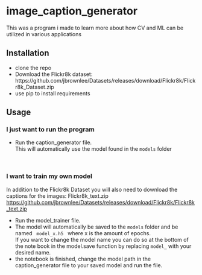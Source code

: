 # image_caption_generator

This was a program i made to learn more about how CV and ML can be utilized in various applications

<h2>Installation</h2>
<ul>
  <li>clone the repo</li>
  <li>Download the Flickr8k dataset: https://github.com/jbrownlee/Datasets/releases/download/Flickr8k/Flickr8k_Dataset.zip</li>
  <li>use pip to install requirements</li>
</ul>

<h2>Usage</h2>

<h3>I just want to run the program</h3>
<ul>
  <li>
    Run the caption_generator file.<br>
    This will automatically use the model found in the <code>models</code> folder
  </li>
</ul>
<br>
<h3>I want to train my own model</h3>
 
In addition to the Flickr8k Dataset you will also need to download the captions for the images:
Flickr8k_text.zip https://github.com/jbrownlee/Datasets/releases/download/Flickr8k/Flickr8k_text.zip

<ul>
  <li>Run the model_trainer file.</li>
 <li> The model will automatically be saved to the <code>models</code> folder and be named <code> model_x.h5 </code> where x is the amount of epochs.<br>
  If you want to change the model name you can do so at the bottom of the note book in the model.save function by replacing <code>model_</code>
  with your desired name.</li>
  <li> the notebook is finished, change the model path in the caption_generator file to your saved model and run the file.</li>
</ul>
